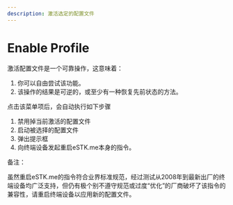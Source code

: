 ```yaml
---
description: 激活选定的配置文件
---
```


# Enable Profile

激活配置文件是一个可靠操作，这意味着：

1. 你可以自由尝试该功能。
2. 该操作的结果是可逆的，或至少有一种恢复先前状态的方法。

点击该菜单项后，会自动执行如下步骤

1. 禁用掉当前激活的配置文件
2. 启动被选择的配置文件
3. 弹出提示框
4. 向终端设备发起重启eSTK.me本身的指令。

备注：

虽然重启eSTK.me的指令符合业界标准规范，经过测试从2008年到最新出厂的终端设备均广泛支持，但仍有极个别不遵守规范或过度“优化”的厂商破坏了该指令的兼容性，请重启终端设备以应用新的配置文件。
